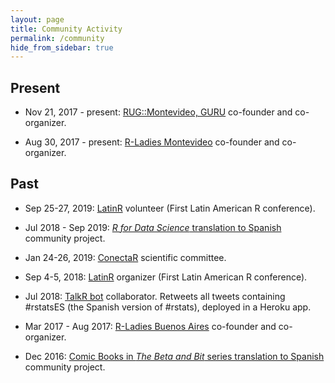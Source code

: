 ```yaml
---
layout: page
title: Community Activity
permalink: /community
hide_from_sidebar: true
---
```


## Present

  * Nov 21, 2017 - present: [RUG::Montevideo, GURU](https://www.meetup.com/GURU-mvd/) co-founder and co-organizer.

  * Aug 30, 2017 - present: [R-Ladies Montevideo](https://www.meetup.com/rladies-montevideo/) co-founder and co-organizer.
  
## Past

  * Sep 25-27, 2019: [LatinR](http://latin-r.com) volunteer (First Latin American R conference).
  
  * Jul 2018 - Sep 2019: [_R for Data Science_ translation to Spanish](https://github.com/cienciadedatos/descripcion-y-orientaciones) community project.
  
  * Jan 24-26, 2019: [ConectaR](http://www.conectar2019.ucr.ac.cr/) scientific committee.

  * Sep 4-5, 2018: [LatinR](http://latin-r.com) organizer (First Latin American R conference).
  
  * Jul 2018: [TalkR bot](https://github.com/chucheria/talkR) collaborator. Retweets all tweets containing #rstatsES (the Spanish version of #rstats), deployed in a Heroku app.

  * Mar 2017 - Aug 2017: [R-Ladies Buenos Aires](https://www.meetup.com/rladies-buenos-aires/) co-founder and co-organizer.
  
  * Dec 2016: [Comic Books in _The Beta and Bit_ series translation to Spanish](https://github.com/BetaAndBit/ComicBooks/blob/master/es_la/HeavyDog_es_la.pdf) community project.
  
